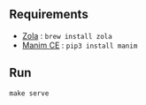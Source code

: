 ## Requirements

* [Zola](https://www.getzola.org/documentation/getting-started/installation/) : `brew install zola`
* [Manim CE](https://docs.manim.community/en/stable/installation/macos.html) : `pip3 install manim`

## Run

```
make serve
```